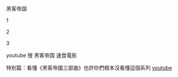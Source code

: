 
黑客帝国

1

2

3 

youtube 搜 黑客帝国 速食電影

特别篇：看懂《黑客帝國三部曲》也許你們根本沒看懂這個系列 [youtube](https://www.youtube.com/watch?v=D4VSBXSpLLg)
